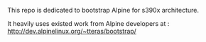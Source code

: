 This repo is dedicated to bootstrap Alpine for s390x architecture.

It heavily uses existed work from Alpine developers at : http://dev.alpinelinux.org/~tteras/bootstrap/

